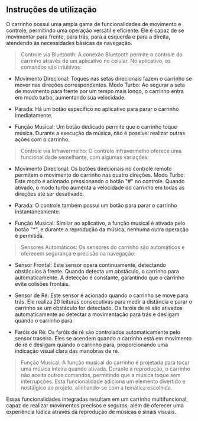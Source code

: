 
## Instruções de utilização
O carrinho possui uma ampla gama de funcionalidades de movimento e controle, permitindo uma operação versátil e eficiente. Ele é capaz de se movimentar para frente, para trás, para a esquerda e para a direita, atendendo às necessidades básicas de navegação.

> Controle via Bluetooth:
A conexão Bluetooth permite o controle do carrinho através de um aplicativo no celular. No aplicativo, os comandos são intuitivos:

- Movimento Direcional: Toques nas setas direcionais fazem o carrinho se mover nas direções correspondentes.
Modo Turbo: Ao segurar a seta de movimento para frente por um tempo mais longo, o carrinho entra em modo turbo, aumentando sua velocidade.

- Parada: Há um botão específico no aplicativo para parar o carrinho imediatamente.

- Função Musical: Um botão dedicado permite que o carrinho toque música. Durante a execução da música, não é possível realizar outras ações com o carrinho.

> Controle via Infravermelho:
O controle infravermelho oferece uma funcionalidade semelhante, com algumas variações:

- Movimento Direcional: Os botões direcionais no controle remoto permitem o movimento do carrinho nas quatro direções.
Modo Turbo: Este modo é acionado pressionando o botão "#" no controle. Quando ativado, o modo turbo aumenta a velocidade do carrinho em todas as direções até ser desativado.

- Parada: O controle também possui um botão para parar o carrinho instantaneamente.

- Função Musical: Similar ao aplicativo, a função musical é ativada pelo botão "*", e durante a reprodução da música, nenhuma outra operação é permitida.

> Sensores Automáticos:
Os sensores do carrinho são automáticos e oferecem segurança e precisão na navegação:

- Sensor Frontal: Este sensor opera continuamente, detectando obstáculos à frente. Quando detecta um obstáculo, o carrinho para automaticamente. A detecção é constante, garantindo que o carrinho evite colisões frontais.

- Sensor de Ré: Este sensor é acionado quando o carrinho se move para trás. Ele realiza 20 leituras consecutivas para medir a distância e parar o carrinho se um obstáculo for detectado. Os faróis de ré são ativados automaticamente ao detectar a movimentação para trás e desligam quando o carrinho para.

- Faróis de Ré: Os faróis de ré são controlados automaticamente pelo sensor traseiro. Eles se acendem quando o carrinho está em movimento de ré e desligam quando o carrinho para, proporcionando uma indicação visual clara das manobras de ré.

> Função Musical:
A função musical do carrinho é projetada para tocar uma música inteira quando ativada. Durante a reprodução, o carrinho não aceita outros comandos, permitindo que a música toque sem interrupções. Esta funcionalidade adiciona um elemento divertido e nostálgico ao projeto, alinhando-se com a temática escolhida.

Essas funcionalidades integradas resultam em um carrinho multifuncional, capaz de realizar movimentos precisos e seguros, além de oferecer uma experiência lúdica através da reprodução de músicas e sinais visuais.
